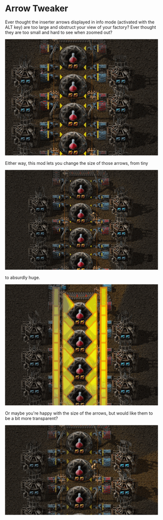 # Arrow Tweaker

Ever thought the inserter arrows displayed in info mode (activated with the ALT
key) are too large and obstruct your view of your factory? Ever thought they
are too small and hard to see when zoomed out?

![1.0 scale](resources/10scale.png)

Either way, this mod lets you change the size of those arrows, from tiny

![0.5 scale](resources/05scale.png)

to absurdly huge.

![5.0 scale](resources/50scale.png)

Or maybe you're happy with the size of the arrows, but would like them to be a bit more transparent?

![Transparency](resources/transparency.png)
